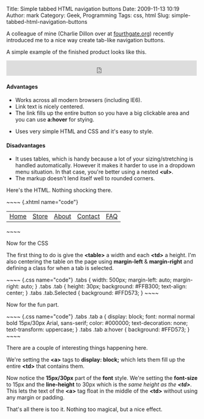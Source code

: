 Title: Simple tabbed HTML navigation buttons
Date: 2009-11-13 10:19
Author: mark
Category: Geek, Programming
Tags: css, html
Slug: simple-tabbed-html-navigation-buttons

A colleague of mine (Charlie Dillon over at [fourthgate.org][]) recently
introduced me to a nice way create tab-like navigation buttons.

A simple example of the finished product looks like this.

<iframe src="http://mark.biek.org/blog/static/tabtest.php" width="500" height="40" scrolling="no" frameborder="0"></iframe>

#### Advantages

</p>

-   Works across all modern browsers (including IE6).
-   Link text is nicely centered.
-   The link fills up the entire button so you have a big clickable area
    and you can use **a:hover** for stying.
    </p>
    <p>
-   Uses very simple HTML and CSS and it's easy to style.

</p>

#### Disadvantages

</p>

-   It uses tables, which is handy because a lot of your
    sizing/stretching is handled automatically. However it makes it
    harder to use in a dropdown menu situation. In that case, you're
    better using a nested **<ul\>**.
-   The markup doesn't lend itself well to rounded corners.

</p>

Here's the HTML. Nothing shocking there.

<p>
~~~~ {.xhtml name="code"}
           <table cellpadding="0" cellspacing="0" border="0" class="tabs">                <tr>                    <td class="tab Selected"><a href="#">Home</a></td>                    <td class="tab"><a href="#">Store</a></td>                    <td class="tab"><a href="#">About</a></td>                    <td class="tab"><a href="#">Contact</a></td>                    <td class="tab"><a href="#">FAQ</a></td>                </tr>            </table>
~~~~

</p>

Now for the CSS

The first thing to do is give the **<table\>** a width and each
**<td\>** a height. I'm also centering the table on the page using
**margin-left** & **margin-right** and defining a class for when a tab
is selected.

<p>
~~~~ {.css name="code"}
            .tabs {                width:  500px;                margin-left:  auto;                margin-right:  auto;            }            .tabs .tab {                height:  30px;                background:  #FFB300;                text-align:  center;            }             .tabs .tab.Selected {                background:  #FFD573;            }
~~~~

</p>

Now for the fun part.

<p>
~~~~ {.css name="code"}
            .tabs .tab a {                display:  block;                font: normal normal bold 15px/30px Arial, sans-serif;                 color:  #000000;                text-decoration:  none;                text-transform:  uppercase;            }             .tabs .tab a:hover {                background:  #FFD573;            }
~~~~

</p>

There are a couple of interesting things happening here.

We're setting the **<a\>** tags to **display: block;** which lets them
fill up the entire **<td\>** that contains them.

Now notice the **15px/30px** part of the **font** style. We're setting
the **font-size** to 15px and the **line-height** to 30px which is the
*same height as the **<td\>***. This lets the text of the **<a\>** tag
float in the middle of the **<td\>** without using any margin or
padding.

That's all there is too it. Nothing too magical, but a nice effect.

  [fourthgate.org]: http://www.fourthgate.org/
